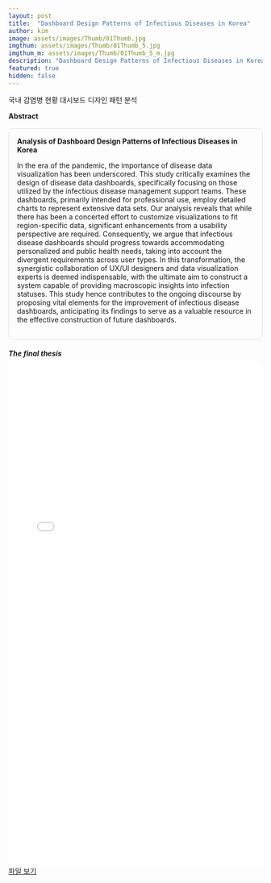 ```yaml
---
layout: post
title:  "Dashboard Design Patterns of Infectious Diseases in Korea"
author: kim
image: assets/images/Thumb/01Thumb.jpg
imgthum: assets/images/Thumb/01Thumb_5.jpg
imgthum_m: assets/images/Thumb/01Thumb_5_m.jpg
description: "Dashboard Design Patterns of Infectious Diseases in Korea"
featured: true
hidden: false
---
```


국내 감염병 현황 대시보드 디자인 패턴 분석

<div class="row justify-content-between" style="">
    <div class="top_title">
        <b>Abstract</b>
    </div>
    <div class="col-md-12">
        <div style="margin-bottom:1rem;">
            <div style="border:1px solid #ddd; padding:1rem;margin:1rem 0;border-radius:10px;">
                <b>Analysis of Dashboard Design Patterns of Infectious Diseases in Korea</b>
                <p>In the era of the pandemic, the importance of disease data visualization has been underscored. This study critically examines the design of disease data dashboards, specifically focusing on those utilized by the infectious disease management support teams. These dashboards, primarily intended for professional use, employ detailed charts to represent extensive data sets. Our analysis reveals that while there has been a concerted effort to customize visualizations to fit region-specific data, significant enhancements from a usability perspective are required. Consequently, we argue that infectious disease dashboards should progress towards accommodating personalized and public health needs, taking into account the divergent requirements across user types. In this transformation, the synergistic collaboration of UX/UI designers and data visualization experts is deemed indispensable, with the ultimate aim to construct a system capable of providing macroscopic insights into infection statuses. This study hence contributes to the ongoing discourse by proposing vital elements for the improvement of infectious disease dashboards, anticipating its findings to serve as a valuable resource in the effective construction of future dashboards.</p>
            </div>
        </div>
        <div>
            <div class="thesis_box">
                <h5 style="margin-bottom:0.5rem;">The final thesis</h5>
                <iframe src="/InfoViz-Lab/pdf_file/Analysis of Dashboard.pdf" title="example" width="100%" height="1000" frameborder="0"></iframe>
            </div>
            <a href="/InfoViz-Lab/pdf_file/Analysis of Dashboard.pdf" target="_blank">파일 보기</a>
        </div>
    </div>
</div>

